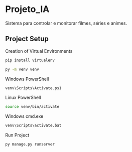 # Projeto_IA
Sistema para controlar e monitorar filmes, séries e animes.

## Project Setup
Creation of Virtual Environments
```sh
pip install virtualenv
```
```sh
py -m venv venv
```
Windows PowerShell
```sh
venv\Scripts\Activate.ps1
```

Linux PowerShell
```sh
source venv/bin/activate
```

Windows cmd.exe
```sh
venv\Scripts\activate.bat
```

Run Project
```sh
py manage.py runserver 
```